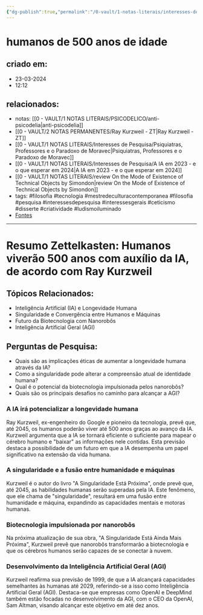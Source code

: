 ```yaml
---
{"dg-publish":true,"permalink":"/0-vault/1-notas-literais/interesses-de-pesquisa/humanos-de-500-anos-de-idade/","tags":["filosofia","tecnologia","mestredeculturacontemporanea","pesquisa","interessesdepesquisa","interessesgerais","ceticismo","disserte","criatividade","ludismoiluminado"],"dgHomeLink":true,"dgShowLocalGraph":true,"dgShowFileTree":true,"dgEnableSearch":true}
---
```


# humanos de 500 anos de idade

## criado em: 
- 23-03-2024
- 12:12
## relacionados:
- notas: [[0 - VAULT/1 NOTAS LITERAIS/PSICODELICO/anti-psicodelia\|anti-psicodelia]]
- [[0 - VAULT/2 NOTAS PERMANENTES/Ray Kurzweil - ZT\|Ray Kurzweil - ZT]]
- [[0 - VAULT/1 NOTAS LITERAIS/Interesses de Pesquisa/Psiquiatras, Professores e o Paradoxo de Moravec\|Psiquiatras, Professores e o Paradoxo de Moravec]]
- [[0 - VAULT/1 NOTAS LITERAIS/Interesses de Pesquisa/A IA em 2023 - e o que esperar em 2024\|A IA em 2023 - e o que esperar em 2024]]
- [[0 - VAULT/1 NOTAS LITERAIS/review On the Mode of Existence of Technical Objects by Simondon\|review On the Mode of Existence of Technical Objects by Simondon]]
- tags: #filosofia #tecnologia #mestredeculturacontemporanea #filosofia #pesquisa #interessesdepesquisa #interessesgerais #ceticismo #disserte #criatividade #ludismoiluminado
- [Fontes](https://1ft.io/proxy?q=https://www.estadao.com.br/link/cultura-digital/ray-kurzweil-longevidade-humana-inteligencia-artificial/#amp_tf=De%2520%25251%2524s&aoh=17107048923464&csi=0&referrer=https%253A%252F%252Fwww.google.com&ampshare=https%253A%252F%252Fwww.estadao.com.br%252Flink%252Fcultura-digital%252Fray-kurzweil-longevidade-humana-inteligencia-artificial%252F)
---

# Resumo Zettelkasten: Humanos viverão 500 anos com auxílio da IA, de acordo com Ray Kurzweil

## Tópicos Relacionados:
- Inteligência Artificial (IA) e Longevidade Humana
- Singularidade e Convergência entre Humanos e Máquinas
- Futuro da Biotecnologia com Nanorobôs
- Inteligência Artificial Geral (AGI)

## Perguntas de Pesquisa:
- Quais são as implicações éticas de aumentar a longevidade humana através da IA?
- Como a singularidade pode alterar a compreensão atual de identidade humana?
- Qual é o potencial da biotecnologia impulsionada pelos nanorobôs?
- Quais são os principais desafios no caminho para alcançar a AGI?

### A IA irá potencializar a longevidade humana
Ray Kurzweil, ex-engenheiro do Google e pioneiro da tecnologia, prevê que, até 2045, os humanos poderão viver até 500 anos graças ao avanço da IA. Kurzweil argumenta que a IA se tornará eficiente o suficiente para mapear o cérebro humano e "baixar" as informações nele contidas. Esta previsão destaca a possibilidade de um futuro em que a IA desempenha um papel significativo na extensão da vida humana.

### A singularidade e a fusão entre humanidade e máquinas
Kurzweil é o autor do livro "A Singularidade Está Próxima", onde prevê que, até 2045, as habilidades humanas serão superadas pela IA. Este fenômeno, que ele chama de "singularidade", resultará em uma fusão entre humanidade e máquina, expandindo as capacidades mentais e motoras humanas.

### Biotecnologia impulsionada por nanorobôs
Na próxima atualização de sua obra, "A Singularidade Está Ainda Mais Próxima", Kurzweil prevê que nanorobôs transformarão a biotecnologia e que os cérebros humanos serão capazes de se conectar à nuvem.

### Desenvolvimento da Inteligência Artificial Geral (AGI)
Kurzweil reafirma sua previsão de 1999, de que a IA alcançará capacidades semelhantes às humanas até 2029, referindo-se a isso como Inteligência Artificial Geral (AGI). Destaca-se que empresas como OpenAI e DeepMind também estão focadas no desenvolvimento da AGI, com o CEO da OpenAI, Sam Altman, visando alcançar este objetivo em até dez anos.
